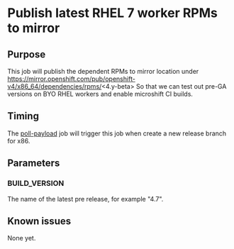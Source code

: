 # Publish latest RHEL 7 worker RPMs to mirror

## Purpose

This job will publish the dependent RPMs to mirror location under https://mirror.openshift.com/pub/openshift-v4/x86_64/dependencies/rpms/<4.y-beta>
So that we can test out pre-GA versions on BYO RHEL workers and enable microshift CI builds.

## Timing

The [poll-payload](https://github.com/openshift/aos-cd-jobs/tree/master/scheduled-jobs/build/poll-payload) job will trigger this job when create a new release branch for x86.

## Parameters

### BUILD\_VERSION

The name of the latest pre release, for example "4.7".

## Known issues

None yet.
